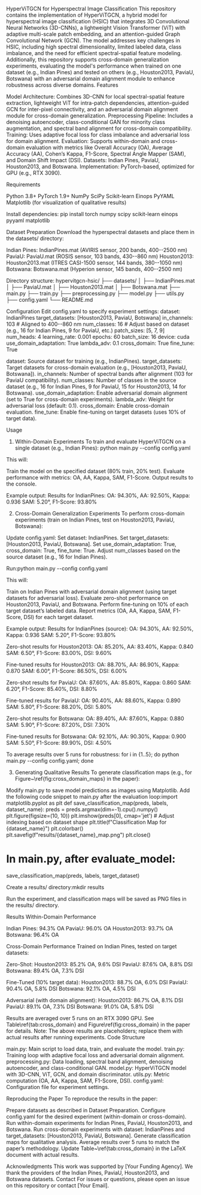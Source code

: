 HyperViTGCN for Hyperspectral Image Classification
This repository contains the implementation of HyperViTGCN, a hybrid model for hyperspectral image classification (HSIC) that integrates 3D Convolutional Neural Networks (3D-CNNs), a lightweight Vision Transformer (ViT) with adaptive multi-scale patch embedding, and an attention-guided Graph Convolutional Network (GCN). The model addresses key challenges in HSIC, including high spectral dimensionality, limited labeled data, class imbalance, and the need for efficient spectral-spatial feature modeling. Additionally, this repository supports cross-domain generalization experiments, evaluating the model's performance when trained on one dataset (e.g., Indian Pines) and tested on others (e.g., Houston2013, PaviaU, Botswana) with an adversarial domain alignment module to enhance robustness across diverse domains.
Features

Model Architecture: Combines 3D-CNN for local spectral-spatial feature extraction, lightweight ViT for intra-patch dependencies, attention-guided GCN for inter-pixel connectivity, and an adversarial domain alignment module for cross-domain generalization.
Preprocessing Pipeline: Includes a denoising autoencoder, class-conditional GAN for minority class augmentation, and spectral band alignment for cross-domain compatibility.
Training: Uses adaptive focal loss for class imbalance and adversarial loss for domain alignment.
Evaluation: Supports within-domain and cross-domain evaluation with metrics like Overall Accuracy (OA), Average Accuracy (AA), Cohen’s Kappa, F1-Score, Spectral Angle Mapper (SAM), and Domain Shift Impact (DSI).
Datasets: Indian Pines, PaviaU, Houston2013, and Botswana.
Implementation: PyTorch-based, optimized for GPU (e.g., RTX 3090).

Requirements

Python 3.8+
PyTorch 1.9+
NumPy
SciPy
Scikit-learn
Einops
PyYAML
Matplotlib (for visualization of qualitative results)

Install dependencies:
pip install torch numpy scipy scikit-learn einops pyyaml matplotlib

Dataset Preparation
Download the hyperspectral datasets and place them in the datasets/ directory:

Indian Pines: IndianPines.mat (AVIRIS sensor, 200 bands, 400--2500 nm)
PaviaU: PaviaU.mat (ROSIS sensor, 103 bands, 430--860 nm)
Houston2013: Houston2013.mat (ITRES CASI-1500 sensor, 144 bands, 380--1050 nm)
Botswana: Botswana.mat (Hyperion sensor, 145 bands, 400--2500 nm)

Directory structure:
hypervitgcn-hsic/
├── datasets/
│   ├── IndianPines.mat
│   ├── PaviaU.mat
│   ├── Houston2013.mat
│   ├── Botswana.mat
├── main.py
├── train.py
├── preprocessing.py
├── model.py
├── utils.py
├── config.yaml
└── README.md

Configuration
Edit config.yaml to specify experiment settings:
dataset: IndianPines
target_datasets: [Houston2013, PaviaU, Botswana]
in_channels: 103  # Aligned to 400--860 nm
num_classes: 16   # Adjust based on dataset (e.g., 16 for Indian Pines, 9 for PaviaU, etc.)
patch_sizes: [5, 7, 9]
num_heads: 4
learning_rate: 0.001
epochs: 60
batch_size: 16
device: cuda
use_domain_adaptation: True
lambda_adv: 0.1
cross_domain: True
fine_tune: True


dataset: Source dataset for training (e.g., IndianPines).
target_datasets: Target datasets for cross-domain evaluation (e.g., [Houston2013, PaviaU, Botswana]).
in_channels: Number of spectral bands after alignment (103 for PaviaU compatibility).
num_classes: Number of classes in the source dataset (e.g., 16 for Indian Pines, 9 for PaviaU, 15 for Houston2013, 14 for Botswana).
use_domain_adaptation: Enable adversarial domain alignment (set to True for cross-domain experiments).
lambda_adv: Weight for adversarial loss (default: 0.1).
cross_domain: Enable cross-domain evaluation.
fine_tune: Enable fine-tuning on target datasets (uses 10% of target data).

Usage
1. Within-Domain Experiments
To train and evaluate HyperViTGCN on a single dataset (e.g., Indian Pines):
python main.py --config config.yaml

This will:

Train the model on the specified dataset (80% train, 20% test).
Evaluate performance with metrics: OA, AA, Kappa, SAM, F1-Score.
Output results to the console.

Example output:
Results for IndianPines:
OA: 94.30%, AA: 92.50%, Kappa: 0.936
SAM: 5.20°, F1-Score: 93.80%

2. Cross-Domain Generalization Experiments
To perform cross-domain experiments (train on Indian Pines, test on Houston2013, PaviaU, Botswana):

Update config.yaml:
Set dataset: IndianPines.
Set target_datasets: [Houston2013, PaviaU, Botswana].
Set use_domain_adaptation: True, cross_domain: True, fine_tune: True.
Adjust num_classes based on the source dataset (e.g., 16 for Indian Pines).


Run:python main.py --config config.yaml



This will:

Train on Indian Pines with adversarial domain alignment (using target datasets for adversarial loss).
Evaluate zero-shot performance on Houston2013, PaviaU, and Botswana.
Perform fine-tuning on 10% of each target dataset’s labeled data.
Report metrics (OA, AA, Kappa, SAM, F1-Score, DSI) for each target dataset.

Example output:
Results for IndianPines (source):
OA: 94.30%, AA: 92.50%, Kappa: 0.936
SAM: 5.20°, F1-Score: 93.80%

Zero-shot results for Houston2013:
OA: 85.20%, AA: 83.40%, Kappa: 0.840
SAM: 6.50°, F1-Score: 83.00%, DSI: 9.60%

Fine-tuned results for Houston2013:
OA: 88.70%, AA: 86.90%, Kappa: 0.870
SAM: 6.00°, F1-Score: 86.50%, DSI: 6.00%

Zero-shot results for PaviaU:
OA: 87.60%, AA: 85.80%, Kappa: 0.860
SAM: 6.20°, F1-Score: 85.40%, DSI: 8.80%

Fine-tuned results for PaviaU:
OA: 90.40%, AA: 88.60%, Kappa: 0.890
SAM: 5.80°, F1-Score: 88.20%, DSI: 5.80%

Zero-shot results for Botswana:
OA: 89.40%, AA: 87.60%, Kappa: 0.880
SAM: 5.90°, F1-Score: 87.20%, DSI: 7.30%

Fine-tuned results for Botswana:
OA: 92.10%, AA: 90.30%, Kappa: 0.900
SAM: 5.50°, F1-Score: 89.90%, DSI: 4.50%

To average results over 5 runs for robustness:
for i in {1..5}; do python main.py --config config.yaml; done

3. Generating Qualitative Results
To generate classification maps (e.g., for Figure~\ref{fig:cross_domain_maps} in the paper):

Modify main.py to save model predictions as images using Matplotlib.
Add the following code snippet to main.py after the evaluation loop:import matplotlib.pyplot as plt
def save_classification_map(preds, labels, dataset_name):
    preds = preds.argmax(dim=-1).cpu().numpy()
    plt.figure(figsize=(10, 10))
    plt.imshow(preds[0], cmap='jet')  # Adjust indexing based on dataset shape
    plt.title(f"Classification Map for {dataset_name}")
    plt.colorbar()
    plt.savefig(f"results/{dataset_name}_map.png")
    plt.close()
# In main.py, after evaluate_model:
save_classification_map(preds, labels, target_dataset)


Create a results/ directory:mkdir results


Run the experiment, and classification maps will be saved as PNG files in the results/ directory.

Results
Within-Domain Performance

Indian Pines: 94.3% OA
PaviaU: 96.0% OA
Houston2013: 93.7% OA
Botswana: 96.4% OA

Cross-Domain Performance
Trained on Indian Pines, tested on target datasets:

Zero-Shot:
Houston2013: 85.2% OA, 9.6% DSI
PaviaU: 87.6% OA, 8.8% DSI
Botswana: 89.4% OA, 7.3% DSI


Fine-Tuned (10% target data):
Houston2013: 88.7% OA, 6.0% DSI
PaviaU: 90.4% OA, 5.8% DSI
Botswana: 92.1% OA, 4.5% DSI


Adversarial (with domain alignment):
Houston2013: 86.7% OA, 8.1% DSI
PaviaU: 89.1% OA, 7.3% DSI
Botswana: 91.0% OA, 5.8% DSI



Results are averaged over 5 runs on an RTX 3090 GPU. See Table\ref{tab:cross_domain} and Figure\ref{fig:cross_domain} in the paper for details. Note: The above results are placeholders; replace them with actual results after running experiments.
Code Structure

main.py: Main script to load data, train, and evaluate the model.
train.py: Training loop with adaptive focal loss and adversarial domain alignment.
preprocessing.py: Data loading, spectral band alignment, denoising autoencoder, and class-conditional GAN.
model.py: HyperViTGCN model with 3D-CNN, ViT, GCN, and domain discriminator.
utils.py: Metric computation (OA, AA, Kappa, SAM, F1-Score, DSI).
config.yaml: Configuration file for experiment settings.

Reproducing the Paper
To reproduce the results in the paper:

Prepare datasets as described in Dataset Preparation.
Configure config.yaml for the desired experiment (within-domain or cross-domain).
Run within-domain experiments for Indian Pines, PaviaU, Houston2013, and Botswana.
Run cross-domain experiments with dataset: IndianPines and target_datasets: [Houston2013, PaviaU, Botswana].
Generate classification maps for qualitative analysis.
Average results over 5 runs to match the paper’s methodology.
Update Table~\ref{tab:cross_domain} in the LaTeX document with actual results.



Acknowledgments
This work was supported by [Your Funding Agency]. We thank the providers of the Indian Pines, PaviaU, Houston2013, and Botswana datasets.
Contact
For issues or questions, please open an issue on this repository or contact [Your Email].
